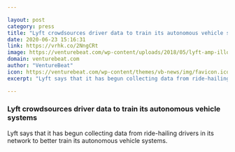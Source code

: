 ```yaml
---

layout: post
category: press
title: "Lyft crowdsources driver data to train its autonomous vehicle systems"
date: 2020-06-23 15:16:31
link: https://vrhk.co/2NngCRt
image: https://venturebeat.com/wp-content/uploads/2018/05/lyft-amp-illo-1200x630-e1571886000931.png?w=1200&strip=all
domain: venturebeat.com
author: "VentureBeat"
icon: https://venturebeat.com/wp-content/themes/vb-news/img/favicon.ico
excerpt: "Lyft says that it has begun collecting data from ride-hailing drivers in its network to better train its autonomous vehicle systems."

---
```


### Lyft crowdsources driver data to train its autonomous vehicle systems

Lyft says that it has begun collecting data from ride-hailing drivers in its network to better train its autonomous vehicle systems.